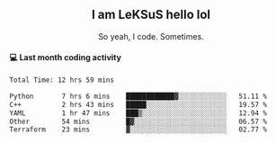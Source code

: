 <h2 align="center">I am LeKSuS hello lol</h2>
<p align="center">So yeah, I code. Sometimes.</p>

#### :computer: Last month coding activity
<!--START_SECTION:waka-->

```txt
Total Time: 12 hrs 59 mins

Python       7 hrs 6 mins    ████████████▓░░░░░░░░░░░░   51.11 %
C++          2 hrs 43 mins   █████░░░░░░░░░░░░░░░░░░░░   19.57 %
YAML         1 hr 47 mins    ███▒░░░░░░░░░░░░░░░░░░░░░   12.94 %
Other        54 mins         █▓░░░░░░░░░░░░░░░░░░░░░░░   06.57 %
Terraform    23 mins         ▓░░░░░░░░░░░░░░░░░░░░░░░░   02.77 %
```

<!--END_SECTION:waka-->
